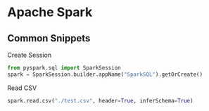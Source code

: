 # Apache Spark

## Common Snippets

Create Session

```python
from pyspark.sql import SparkSession
spark = SparkSession.builder.appName("SparkSQL").getOrCreate()
```

Read CSV

```python
spark.read.csv("./test.csv", header=True, inferSchema=True)
```
